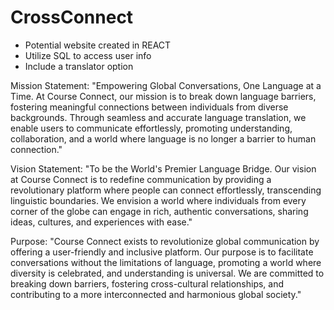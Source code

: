 # CrossConnect

- Potential website created in REACT
- Utilize SQL to access user info
- Include a translator option

Mission Statement:
"Empowering Global Conversations, One Language at a Time. At Course Connect, our mission is to break down language barriers, fostering meaningful connections between individuals from diverse backgrounds. Through seamless and accurate language translation, we enable users to communicate effortlessly, promoting understanding, collaboration, and a world where language is no longer a barrier to human connection."

Vision Statement:
"To be the World's Premier Language Bridge. Our vision at Course Connect is to redefine communication by providing a revolutionary platform where people can connect effortlessly, transcending linguistic boundaries. We envision a world where individuals from every corner of the globe can engage in rich, authentic conversations, sharing ideas, cultures, and experiences with ease."

Purpose:
"Course Connect exists to revolutionize global communication by offering a user-friendly and inclusive platform. Our purpose is to facilitate conversations without the limitations of language, promoting a world where diversity is celebrated, and understanding is universal. We are committed to breaking down barriers, fostering cross-cultural relationships, and contributing to a more interconnected and harmonious global society."
